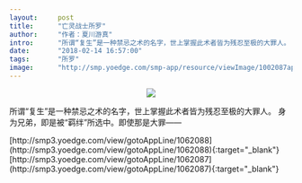```yaml
---
layout:     post
title:      "亡灵战士所罗"
author:     "作者：夏川游真"
intro:      "所谓“复生”是一种禁忌之术的名字，世上掌握此术者皆为残忍至极的大罪人。 身为兄弟，即是被“羁绊”所选中。即使那是大罪——"
date:       "2018-02-14 16:57:00"
tags:       "所罗"
image:      "http://smp.yoedge.com/smp-app/resource/viewImage/1002087appline.png"
---
```

<div style="text-align: center">
<p><img src="http://smp.yoedge.com/smp-app/resource/viewImage/1002087appline.png"/></p>
</div>
<p class="post-meta">
<span>所谓“复生”是一种禁忌之术的名字，世上掌握此术者皆为残忍至极的大罪人。 身为兄弟，即是被“羁绊”所选中。即使那是大罪——</span>
</p>
[http://smp3.yoedge.com/view/gotoAppLine/1062088](http://smp3.yoedge.com/view/gotoAppLine/1062088){:target="_blank"}
[http://smp3.yoedge.com/view/gotoAppLine/1062087](http://smp3.yoedge.com/view/gotoAppLine/1062087){:target="_blank"}


